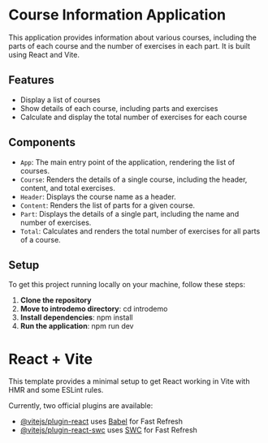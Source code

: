 # Course Information Application

This application provides information about various courses, including the parts of each course and the number of exercises in each part. It is built using React and Vite.

## Features

- Display a list of courses
- Show details of each course, including parts and exercises
- Calculate and display the total number of exercises for each course

## Components

- `App`: The main entry point of the application, rendering the list of courses.
- `Course`: Renders the details of a single course, including the header, content, and total exercises.
- `Header`: Displays the course name as a header.
- `Content`: Renders the list of parts for a given course.
- `Part`: Displays the details of a single part, including the name and number of exercises.
- `Total`: Calculates and renders the total number of exercises for all parts of a course.

## Setup
To get this project running locally on your machine, follow these steps:

1. **Clone the repository**
2. **Move to introdemo directory**:
   cd introdemo
3. **Install dependencies**:
   npm install
4. **Run the application**:
   npm run dev



# React + Vite

This template provides a minimal setup to get React working in Vite with HMR and some ESLint rules.

Currently, two official plugins are available:

- [@vitejs/plugin-react](https://github.com/vitejs/vite-plugin-react/blob/main/packages/plugin-react/README.md) uses [Babel](https://babeljs.io/) for Fast Refresh
- [@vitejs/plugin-react-swc](https://github.com/vitejs/vite-plugin-react-swc) uses [SWC](https://swc.rs/) for Fast Refresh
